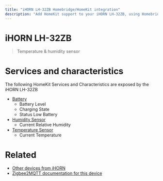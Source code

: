 ```yaml
---
title: "iHORN LH-32ZB Homebridge/HomeKit integration"
description: "Add HomeKit support to your iHORN LH-32ZB, using Homebridge, Zigbee2MQTT and homebridge-z2m."
---
```

<!---
This file has been GENERATED using src/docgen/docgen.ts
DO NOT EDIT THIS FILE MANUALLY!
-->
# iHORN LH-32ZB
> Temperature & humidity sensor


# Services and characteristics
The following HomeKit Services and Characteristics are exposed by
the iHORN LH-32ZB

* [Battery](../../battery.md)
  * Battery Level
  * Charging State
  * Status Low Battery
* [Humidity Sensor](../../sensors.md)
  * Current Relative Humidity
* [Temperature Sensor](../../sensors.md)
  * Current Temperature


# Related
* [Other devices from iHORN](../index.md#ihorn)
* [Zigbee2MQTT documentation for this device](https://www.zigbee2mqtt.io/devices/LH-32ZB.html)